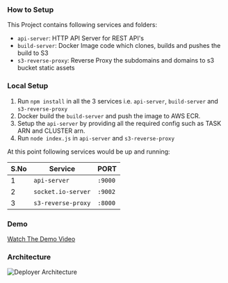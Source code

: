 
### How to Setup

This Project contains following services and folders:

- `api-server`: HTTP API Server for REST API's
- `build-server`: Docker Image code which clones, builds and pushes the build to S3
- `s3-reverse-proxy`: Reverse Proxy the subdomains and domains to s3 bucket static assets

### Local Setup

1. Run `npm install` in all the 3 services i.e. `api-server`, `build-server` and `s3-reverse-proxy`
2. Docker build the `build-server` and push the image to AWS ECR.
3. Setup the `api-server` by providing all the required config such as TASK ARN and CLUSTER arn.
4. Run `node index.js` in `api-server` and `s3-reverse-proxy`

At this point following services would be up and running:

| S.No | Service            | PORT    |
| ---- | ------------------ | ------- |
| 1    | `api-server`       | `:9000` |
| 2    | `socket.io-server` | `:9002` |
| 3    | `s3-reverse-proxy` | `:8000` |

### Demo

[Watch The Demo Video](https://imgur.com/a/HO3ESld)

### Architecture

![Deployer Architecture](https://i.imgur.com/mRPUZxi.png)

